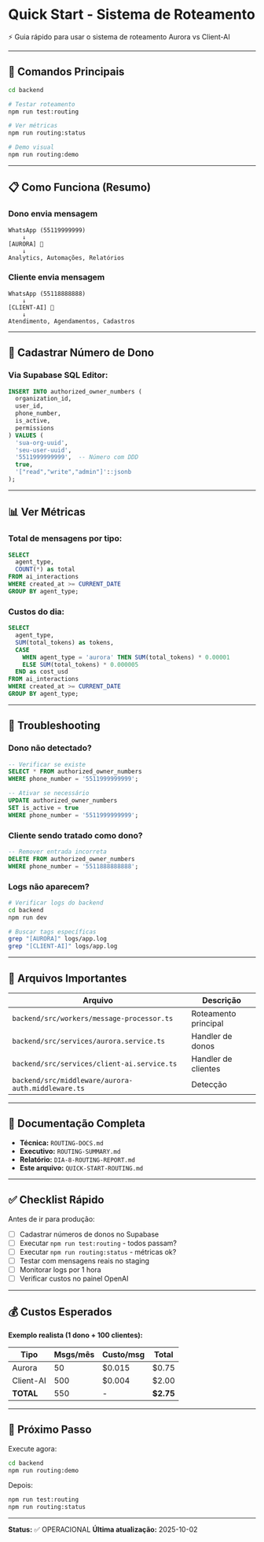 # Quick Start - Sistema de Roteamento

⚡ Guia rápido para usar o sistema de roteamento Aurora vs Client-AI

---

## 🚀 Comandos Principais

```bash
cd backend

# Testar roteamento
npm run test:routing

# Ver métricas
npm run routing:status

# Demo visual
npm run routing:demo
```

---

## 📋 Como Funciona (Resumo)

### Dono envia mensagem

```
WhatsApp (55119999999)
    ↓
[AURORA] 👔
    ↓
Analytics, Automações, Relatórios
```

### Cliente envia mensagem

```
WhatsApp (55118888888)
    ↓
[CLIENT-AI] 🐾
    ↓
Atendimento, Agendamentos, Cadastros
```

---

## 🔧 Cadastrar Número de Dono

### Via Supabase SQL Editor:

```sql
INSERT INTO authorized_owner_numbers (
  organization_id,
  user_id,
  phone_number,
  is_active,
  permissions
) VALUES (
  'sua-org-uuid',
  'seu-user-uuid',
  '5511999999999',  -- Número com DDD
  true,
  '["read","write","admin"]'::jsonb
);
```

---

## 📊 Ver Métricas

### Total de mensagens por tipo:

```sql
SELECT
  agent_type,
  COUNT(*) as total
FROM ai_interactions
WHERE created_at >= CURRENT_DATE
GROUP BY agent_type;
```

### Custos do dia:

```sql
SELECT
  agent_type,
  SUM(total_tokens) as tokens,
  CASE
    WHEN agent_type = 'aurora' THEN SUM(total_tokens) * 0.00001
    ELSE SUM(total_tokens) * 0.000005
  END as cost_usd
FROM ai_interactions
WHERE created_at >= CURRENT_DATE
GROUP BY agent_type;
```

---

## 🐛 Troubleshooting

### Dono não detectado?

```sql
-- Verificar se existe
SELECT * FROM authorized_owner_numbers
WHERE phone_number = '5511999999999';

-- Ativar se necessário
UPDATE authorized_owner_numbers
SET is_active = true
WHERE phone_number = '5511999999999';
```

### Cliente sendo tratado como dono?

```sql
-- Remover entrada incorreta
DELETE FROM authorized_owner_numbers
WHERE phone_number = '5511888888888';
```

### Logs não aparecem?

```bash
# Verificar logs do backend
cd backend
npm run dev

# Buscar tags específicas
grep "[AURORA]" logs/app.log
grep "[CLIENT-AI]" logs/app.log
```

---

## 📁 Arquivos Importantes

| Arquivo | Descrição |
|---------|-----------|
| `backend/src/workers/message-processor.ts` | Roteamento principal |
| `backend/src/services/aurora.service.ts` | Handler de donos |
| `backend/src/services/client-ai.service.ts` | Handler de clientes |
| `backend/src/middleware/aurora-auth.middleware.ts` | Detecção |

---

## 📖 Documentação Completa

- **Técnica:** `ROUTING-DOCS.md`
- **Executivo:** `ROUTING-SUMMARY.md`
- **Relatório:** `DIA-8-ROUTING-REPORT.md`
- **Este arquivo:** `QUICK-START-ROUTING.md`

---

## ✅ Checklist Rápido

Antes de ir para produção:

- [ ] Cadastrar números de donos no Supabase
- [ ] Executar `npm run test:routing` - todos passam?
- [ ] Executar `npm run routing:status` - métricas ok?
- [ ] Testar com mensagens reais no staging
- [ ] Monitorar logs por 1 hora
- [ ] Verificar custos no painel OpenAI

---

## 💰 Custos Esperados

**Exemplo realista (1 dono + 100 clientes):**

| Tipo | Msgs/mês | Custo/msg | Total |
|------|----------|-----------|-------|
| Aurora | 50 | $0.015 | $0.75 |
| Client-AI | 500 | $0.004 | $2.00 |
| **TOTAL** | 550 | - | **$2.75** |

---

## 🎯 Próximo Passo

Execute agora:

```bash
cd backend
npm run routing:demo
```

Depois:

```bash
npm run test:routing
npm run routing:status
```

---

**Status:** ✅ OPERACIONAL
**Última atualização:** 2025-10-02
